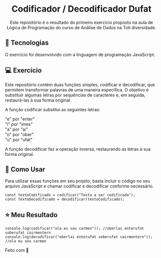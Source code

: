 <h1 align="center">Codificador / Decodificador Dufat</h1>

<p align="center">
Este repositório é o resultado do primeiro exercício proposto na aula de Lógica de Programação do curso de Análise de Dados na Toti diversidade.
<br/>
</p>

## 🚀 Tecnologias

O exercício foi desenvolvido com a linguagem de programação JavaScript.

## 💻 Exercício

Este repositório contém duas funções simples, codificar e decodificar, que permitem transformar palavras de uma maneira específica. 
O objetivo é substituir algumas letras por sequências de caracteres e, em seguida, restaurá-las à sua forma original.

A função codificar substitui as seguintes letras:

"e" por "enter" <br />
"i" por "imes"  <br />
"a" por "ai"  <br />
"o" por "ober" <br />
"u" por "ufat" <br />

A função decodificar faz a operação inversa, restaurando as letras à sua forma original.

## 📝 Como Usar
Para utilizar essas funções em seu projeto, basta incluir o código no seu arquivo JavaScript e chamar codificar e decodificar conforme necessário.

```
const textoCodificado = codificar("Texto a ser codificado");
const textoDecodificado = decodificar(textoCodificado);
```

## ⭐ Meu Resultado

```
console.log(codificar("ola eu sou carmen")); //oberlai enterufat soberufat cairmentern
console.log(decodificar("oberlai enterufat soberufat cairmentern")); //ola eu sou carmen
```

Feito com 💜

